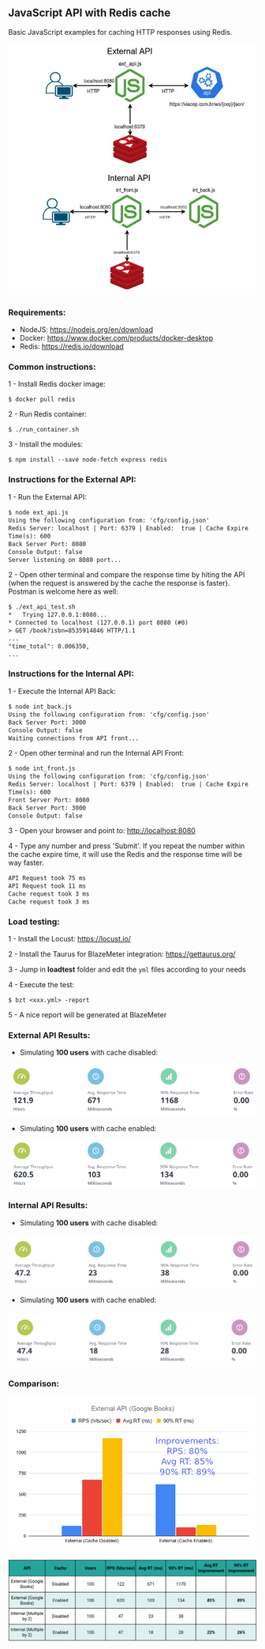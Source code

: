 ## JavaScript API with Redis cache

Basic JavaScript examples for caching HTTP responses using Redis.

![](./img/js_api_cache_redis.png)


### Requirements:

- NodeJS: <https://nodejs.org/en/download>
- Docker: <https://www.docker.com/products/docker-desktop>
- Redis: <https://redis.io/download>

### Common instructions:
1 - Install Redis docker image:
``` 
$ docker pull redis
``` 

2 - Run Redis container:
```
$ ./run_container.sh
```

3 - Install the modules:
``` 
$ npm install --save node-fetch express redis
```

### Instructions for the External API:

1 - Run the External API:
```
$ node ext_api.js
Using the following configuration from: 'cfg/config.json'
Redis Server: localhost | Port: 6379 | Enabled:  true | Cache Expire Time(s): 600
Back Server Port: 8080
Console Output: false
Server listening on 8080 port...
```

2 - Open other terminal and compare the response time by hiting the API (when the request is answered by the cache the response is faster). Postman is welcome here as well:
```
$ ./ext_api_test.sh
*   Trying 127.0.0.1:8080...
* Connected to localhost (127.0.0.1) port 8080 (#0)
> GET /book?isbn=8535914846 HTTP/1.1
...
"time_total": 0.006350,
...
```

### Instructions for the Internal API:

1 - Execute the Internal API Back:
```
$ node int_back.js
Using the following configuration from: 'cfg/config.json'
Back Server Port: 3000
Console Output: false
Waiting connections from API front...
```

2 - Open other terminal and run the Internal API Front:
```
$ node int_front.js
Using the following configuration from: 'cfg/config.json'
Redis Server: localhost | Port: 6379 | Enabled:  true | Cache Expire Time(s): 600
Front Server Port: 8080
Back Server Port: 3000
Console Output: false
```

3 - Open your browser and point to: <http://localhost:8080>

4 - Type any number and press 'Submit'. If you repeat the number within the cache expire time, it will use the Redis and the response time will be way faster.
```
API Request took 75 ms
API Request took 11 ms
Cache request took 3 ms
Cache request took 3 ms
```

### Load testing:
1 - Install the Locust: <https://locust.io/>

2 - Install the Taurus for BlazeMeter integration: <https://gettaurus.org/>

3 - Jump in **loadtest** folder and edit the `yml` files according to your needs

4 - Execute the test:
```
$ bzt <xxx.yml> -report
```

5 - A nice report will be generated at BlazeMeter

### External API Results:

- Simulating **100 users** with cache disabled:

![](./loadtest/reports/external_api_cache_disabled.png)

- Simulating **100 users** with cache enabled:

![](./loadtest/reports/external_api_cache_enabled.png)

### Internal API Results:

- Simulating **100 users** with cache disabled:

![](./loadtest/reports/internal_api_cache_disabled.png)

- Simulating **100 users** with cache enabled:

![](./loadtest/reports/internal_api_cache_enabled.png)

### Comparison:

![](./loadtest/reports/external_api_graph.png)

![](./loadtest/reports/compare_table.png)


